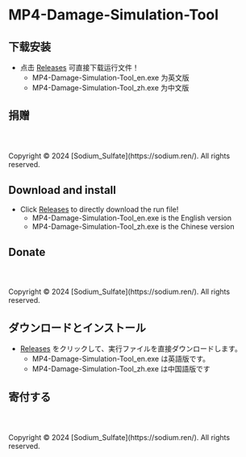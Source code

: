 # MP4-Damage-Simulation-Tool

## 下载安装

- 点击 [Releases](https://github.com/SodiumSulfate/MP4-Damage-Simulation-Tool/releases) 可直接下载运行文件！
  - MP4-Damage-Simulation-Tool_en.exe 为英文版
  - MP4-Damage-Simulation-Tool_zh.exe 为中文版

## 捐赠
<h1 align="center">
  <picture>
    <img src="">
  </picture>
</h1>
Copyright © 2024 [Sodium_Sulfate](https://sodium.ren/). All rights reserved.

## Download and install

- Click [Releases](https://github.com/SodiumSulfate/MP4-Damage-Simulation-Tool/releases) to directly download the run file!
   - MP4-Damage-Simulation-Tool_en.exe is the English version
   - MP4-Damage-Simulation-Tool_zh.exe is the Chinese version

## Donate
<h1 align="center">
  <picture>
    <img src="">
  </picture>
</h1>
Copyright © 2024 [Sodium_Sulfate](https://sodium.ren/). All rights reserved.

## ダウンロードとインストール

- [Releases](https://github.com/SodiumSulfate/MP4-Damage-Simulation-Tool/releases) をクリックして、実行ファイルを直接ダウンロードします。
   - MP4-Damage-Simulation-Tool_en.exe は英語版です。
   - MP4-Damage-Simulation-Tool_zh.exe は中国語版です

## 寄付する
<h1 align="center">
  <picture>
    <img src="">
  </picture>
</h1>
Copyright © 2024 [Sodium_Sulfate](https://sodium.ren/). All rights reserved.
